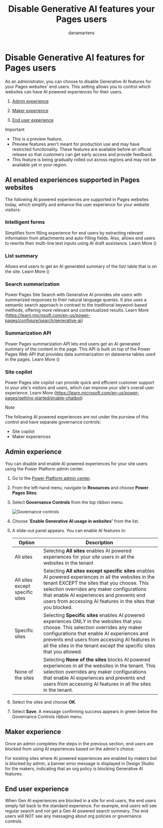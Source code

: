 ﻿---
title: Disable Generative AI features your Pages users
description: ""
author: danamartens
ms.topic: conceptual
ms.date: 09/05/2024
ms.author: dmartens
ms.reviewer: dmartens
contributors:
    - dmartens
    - tapanm
---

# Disable Generative AI features for Pages users

As an administrator, you can choose to disable Generative AI features for your Pages websites' end users. This setting allows you to control which websites can have AI powered experiences for their users.

1. [Admin experience](https://learn.microsoft.com/en-us/power-pages/security/disable-anonymous-access#admin-experience)

2. [Maker experience](https://learn.microsoft.com/en-us/power-pages/security/disable-anonymous-access#maker-experience)

3. [End user experience](https://learn.microsoft.com/en-us/power-pages/security/disable-anonymous-access#end-user-experience)

> [!IMPORTANT]
>
> - This is a preview feature.
> - Preview features aren't meant for production use and may have restricted functionality. These features are available before an official release so that customers can get early access and provide feedback.
> - This feature is being gradually rolled out across regions and may not be available yet in your region.

## AI enabled experiences supported in Pages websites

The following AI powered experiences are supported in Pages websites today, which simplify and enhance the user experience for your website visitors:

### Intelligent forms

Simplifies form filling experience for end users by extracting relevant information from attachments and auto-filling fields. Also, allows end users to rewrite their multi-line text inputs using AI draft assistance. Learn More ()

### List summary

Allows end users to get an AI generated summary of the list/ table that is on the site. Learn More ()

### Search summarization

Power Pages Site Search with Generative AI provides site users with summarized responses to their natural language queries. It also uses a semantic search approach in contrast to the traditional keyword-based methods, offering more relevant and contextualized results. Learn More (<https://learn.microsoft.com/en-us/power-pages/configure/search/generative-ai>)

### Summarization API

Power Pages summarization API lets end users get an AI generated summary of the content in the page. This API is built on top of the Power Pages Web API that provides data summarization on dataverse tables used in the pages. Learn More ()

### Site copilot

Power Pages site copilot can provide quick and efficient customer support to your site's visitors and users, which can improve your site's overall user experience. Learn More (<https://learn.microsoft.com/en-us/power-pages/getting-started/enable-chatbot>)

> [!NOTE]
> The following AI powered experiences are not under the purview of this control and have separate governance controls:
>
> - Site copilot
> - Maker experiences

## Admin experience

You can disable and enable AI powered experiences for your site users using the Power Platform admin center.

1. Go to the [Power Platform admin center](https://aka.ms/ppac).

1. From the left-hand menu, navigate to **Resources** and choose **Power Pages Sites**.

1. Select **Governance Controls** from the top ribbon menu.

   ![Governance controls ](media/image1.png)

1. Choose '**Enable Generative AI usage in websites'** from the list.

1. A slide-out panel appears. You can enable AI features in:

   | Option | Description |
   |--------|-------------|
   | All sites | Selecting **All sites** enables AI powered experiences for your site users in all the websites in the tenant |
   | All sites except specific sites | Selecting **All sites except specific sites** enables AI powered experiences in all the websites in the tenant EXCEPT the sites that you choose. This selection overrides any maker configurations that enable AI experiences and prevents end users from accessing AI features in the sites that you blocked. |
   | Specific sites | Selecting **Specific sites** enables AI powered experiences ONLY in the websites that you choose. This selection overrides any maker configurations that enable AI experiences and prevents end users from accessing AI features in all the sites in the tenant except the specific sites that you allowed. |
   | None of the sites | Selecting **None of the sites** blocks AI powered experiences in all the websites in the tenant. This selection overrides any maker configurations that enable AI experiences and prevents end users from accessing AI features in all the sites in the tenant. |

1. Select the sites and choose **OK**.

1. Select **Save**. A message confirming success appears in green below the Governance Controls ribbon menu.

## Maker experience

Once an admin completes the steps in the previous section, end users are blocked from using AI experiences based on the admin's choice.

For existing sites where AI powered experiences are enabled by makers but is blocked by admin, a banner error message is displayed in Design Studio for the makers, indicating that an org policy is blocking Generative AI features.

## End user experience

When Gen AI experiences are blocked in a site for end users, the end users simply fall back to the standard experience. For example, end users will see regular search and not get a Gen AI powered search summary. The end users will NOT see any messaging about org policies or governance controls.
